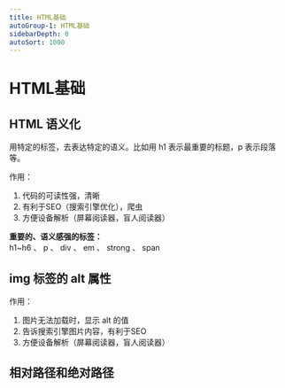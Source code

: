 ```yaml
---
title: HTML基础
autoGroup-1: HTML基础
sidebarDepth: 0
autoSort: 1000
---
```


# HTML基础

## HTML 语义化
用特定的标签，去表达特定的语义。比如用 h1 表示最重要的标题，p 表示段落等。     

作用：     
1. 代码的可读性强，清晰
2. 有利于SEO（搜索引擎优化），爬虫
3. 方便设备解析（屏幕阅读器，盲人阅读器）

**重要的、语义感强的标签：**     
h1~h6 、 p 、 div 、 em 、 strong 、 span  


## img 标签的 alt 属性
作用：
1. 图片无法加载时，显示 alt 的值
2. 告诉搜索引擎图片内容，有利于SEO
3. 方便设备解析（屏幕阅读器，盲人阅读器）


## 相对路径和绝对路径



